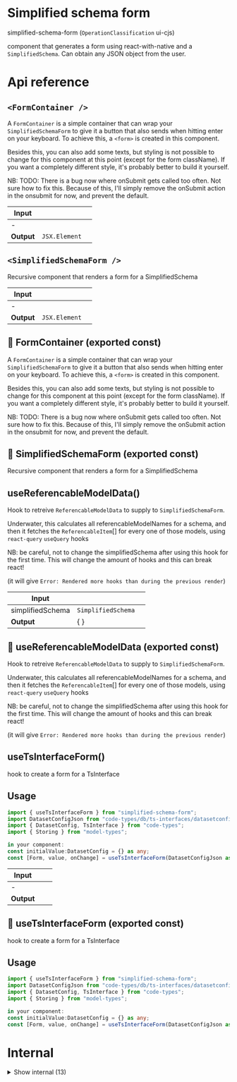 # Simplified schema form

simplified-schema-form (`OperationClassification` ui-cjs)

component that generates a form using react-with-native and a `SimplifiedSchema`. Can obtain any JSON object from the user.




# Api reference

## `<FormContainer />`

A `FormContainer` is a simple container that can wrap your `SimplifiedSchemaForm` to give it a button that also sends when hitting enter on your keyboard. To achieve this, a `<form>` is created in this component.

Besides this, you can also add some texts, but styling is not possible to change for this component at this point (except for the form className). If you want a completely different style, it's probably better to build it yourself.

NB: TODO: There is a bug now where onSubmit gets called too often. Not sure how to fix this. Because of this, I'll simply remove the onSubmit action in the onsubmit for now, and prevent the default.


| Input      |    |    |
| ---------- | -- | -- |
| - | | |
| **Output** | `JSX.Element`   |    |



## `<SimplifiedSchemaForm />`

Recursive component that renders a form for a SimplifiedSchema


| Input      |    |    |
| ---------- | -- | -- |
| - | | |
| **Output** | `JSX.Element`   |    |



## 📄 FormContainer (exported const)

A `FormContainer` is a simple container that can wrap your `SimplifiedSchemaForm` to give it a button that also sends when hitting enter on your keyboard. To achieve this, a `<form>` is created in this component.

Besides this, you can also add some texts, but styling is not possible to change for this component at this point (except for the form className). If you want a completely different style, it's probably better to build it yourself.

NB: TODO: There is a bug now where onSubmit gets called too often. Not sure how to fix this. Because of this, I'll simply remove the onSubmit action in the onsubmit for now, and prevent the default.


## 📄 SimplifiedSchemaForm (exported const)

Recursive component that renders a form for a SimplifiedSchema


## useReferencableModelData()

Hook to retreive `ReferencableModelData` to supply to `SimplifiedSchemaForm`.

Underwater, this calculates all referencableModelNames for a schema, and then it fetches the `ReferencableItem`[] for every one of those models, using `react-query` `useQuery` hooks

NB: be careful, not to change the simplifiedSchema after using this hook for the first time. This will change the amount of hooks and this can break react!

(it will give `Error: Rendered more hooks than during the previous render`)


| Input      |    |    |
| ---------- | -- | -- |
| simplifiedSchema | `SimplifiedSchema` |  |
| **Output** | {  }   |    |



## 📄 useReferencableModelData (exported const)

Hook to retreive `ReferencableModelData` to supply to `SimplifiedSchemaForm`.

Underwater, this calculates all referencableModelNames for a schema, and then it fetches the `ReferencableItem`[] for every one of those models, using `react-query` `useQuery` hooks

NB: be careful, not to change the simplifiedSchema after using this hook for the first time. This will change the amount of hooks and this can break react!

(it will give `Error: Rendered more hooks than during the previous render`)


## useTsInterfaceForm()

hook to create a form for a TsInterface


## Usage

```ts
import { useTsInterfaceForm } from "simplified-schema-form";
import DatasetConfigJson from "code-types/db/ts-interfaces/datasetconfig.json";
import { DatasetConfig, TsInterface } from "code-types";
import { Storing } from "model-types";

in your component:
const initialValue:DatasetConfig = {} as any;
const [Form, value, onChange] = useTsInterfaceForm(DatasetConfigJson as Storing<TsInterface>,initialValue);
```


| Input      |    |    |
| ---------- | -- | -- |
| - | | |
| **Output** |    |    |



## 📄 useTsInterfaceForm (exported const)

hook to create a form for a TsInterface


## Usage

```ts
import { useTsInterfaceForm } from "simplified-schema-form";
import DatasetConfigJson from "code-types/db/ts-interfaces/datasetconfig.json";
import { DatasetConfig, TsInterface } from "code-types";
import { Storing } from "model-types";

in your component:
const initialValue:DatasetConfig = {} as any;
const [Form, value, onChange] = useTsInterfaceForm(DatasetConfigJson as Storing<TsInterface>,initialValue);
```

# Internal

<details><summary>Show internal (13)</summary>
    
  # `<ArrayForm />`

Component to render a parameter that holds an array

This is simply a wrapper around another `SimplifiedSchemaForm` where the `onChange` and `values` are slightly different

This component renders a `SimplifiedSchemaForm` for every item in the array, and adds buttons to insert/remove new items.


| Input      |    |    |
| ---------- | -- | -- |
| - | | |
| **Output** | `JSX.Element`   |    |



## getReferencedModelDataItem()

| Input      |    |    |
| ---------- | -- | -- |
| parameterName | string |  |,| referencedModelData (optional) | `ReferencableModelData` |  |
| **Output** |    |    |



## `<ObjectForm />`

Component to render a parameter that holds an object

This is simply a wrapper around another SimplifiedSchemaForm where the onChange and values are slightly different


| Input      |    |    |
| ---------- | -- | -- |
| - | | |
| **Output** | `JSX.Element`   |    |



## `<ReferenceInput />`

This component renders an input to select an item to reference from another model (or multiple)


| Input      |    |    |
| ---------- | -- | -- |
| - | | |
| **Output** | `JSX.Element`   |    |



## renderParameterTitle()

| Input      |    |    |
| ---------- | -- | -- |
| - | | |
| **Output** | `JSX.Element`   |    |



## 🔹 ReferencedModelDataItem

Properties: 

 | Name | Type | Description |
|---|---|---|
| data (optional) | array |  |
| isLoading (optional) | boolean |  |
| parameterName  | string |  |
| dataParameterName (optional) | string |  |
| descriptor (optional) | string |  |
| keyInModel (optional) | string |  |
| interfaceName (optional) | string |  |
| isReferenceMultipleParameter  | boolean |  |
| isReferenceSingleParameter  | boolean |  |
| isReferenceParameter  | boolean |  |



## 🔹 ReferenceItem

Properties: 

 | Name | Type | Description |
|---|---|---|
| id  | string |  |
| slug (optional) | string |  |
| name (optional) | string |  |
| categoryStackCalculated (optional) | array |  |



## 🔹 ReferenceItemsObject

Properties: 

 | Name | Type | Description |
|---|---|---|
| data (optional) | array |  |
| isLoading (optional) | boolean |  |



## 📄 ArrayForm (exported const)

Component to render a parameter that holds an array

This is simply a wrapper around another `SimplifiedSchemaForm` where the `onChange` and `values` are slightly different

This component renders a `SimplifiedSchemaForm` for every item in the array, and adds buttons to insert/remove new items.


## 📄 getReferencedModelDataItem (exported const)

## 📄 ObjectForm (exported const)

Component to render a parameter that holds an object

This is simply a wrapper around another SimplifiedSchemaForm where the onChange and values are slightly different


## 📄 ReferenceInput (exported const)

This component renders an input to select an item to reference from another model (or multiple)


## 📄 renderParameterTitle (exported const)

  </details>

